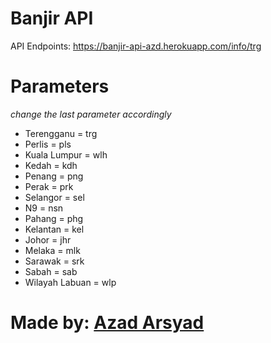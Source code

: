 # Banjir API

API Endpoints: https://banjir-api-azd.herokuapp.com/info/trg

# Parameters
*change the last parameter accordingly*

- Terengganu = trg <br />
- Perlis = pls <br />
- Kuala Lumpur = wlh	<br />
- Kedah = kdh <br />
- Penang = png <br />
- Perak = prk <br />
- Selangor = sel <br />
- N9 = nsn <br />
- Pahang = phg <br />
- Kelantan = kel<br />
- Johor = jhr<br />
- Melaka = mlk<br />
- Sarawak = srk<br />
- Sabah = sab<br />
- Wilayah Labuan = wlp<br />

# Made by: <a href="https://www.linkedin.com/in/azadarsyad" target="_blank">Azad Arsyad</a>
